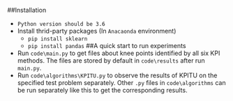##Installation
* `Python version should be 3.6`
* Install thrid-party packages (In `Anacaonda` environment)
    * `pip install sklearn`
    * `pip install pandas`
##A quick start to run experiments
* Run `code\main.py` to get files about knee points identified by all six KPI methods. The files are stored by default in `code\results` after run `main.py`.
* Run `code\algorithms\KPITU.py` to observe the results of KPITU on the specified test problem separately. Other `.py` files in `code\algorithms` can be run separately like this to get the corresponding results.
